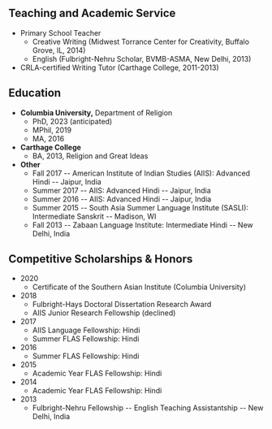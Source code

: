 ## Teaching and Academic Service

* Primary School Teacher
  - Creative Writing (Midwest Torrance Center for Creativity, Buffalo Grove, IL, 2014)
  - English (Fulbright-Nehru Scholar, BVMB-ASMA, New Delhi, 2013)
* CRLA-certified Writing Tutor (Carthage College, 2011-2013)

## Education

* **Columbia University,** Department of Religion
  - PhD, 2023 (anticipated)
  - MPhil, 2019
  - MA, 2016
* **Carthage College**
  - BA, 2013, Religion and Great Ideas
* **Other**
  - Fall 2017 -- American Institute of Indian Studies (AIIS): Advanced Hindi -- Jaipur, India
  - Summer 2017 -- AIIS: Advanced Hindi -- Jaipur, India
  - Summer 2016 -- AIIS: Advanced Hindi -- Jaipur, India
  - Summer 2015 -- South Asia Summer Language Institute (SASLI): Intermediate Sanskrit -- Madison, WI
  - Fall 2013 -- Zabaan Language Institute: Intermediate Hindi -- New Delhi, India

## Competitive Scholarships & Honors

* 2020
  - Certificate of the Southern Asian Institute (Columbia University)
* 2018
  - Fulbright-Hays Doctoral Dissertation Research Award
  - AIIS Junior Research Fellowship (declined)
* 2017
  - AIIS Language Fellowship: Hindi
  - Summer FLAS Fellowship: Hindi
* 2016
  - Summer FLAS Fellowship: Hindi
* 2015
  - Academic Year FLAS Fellowship: Hindi
* 2014
  - Academic Year FLAS Fellowship: Hindi
* 2013
  - Fulbright-Nehru Fellowship -- English Teaching Assistantship -- New Delhi, India
